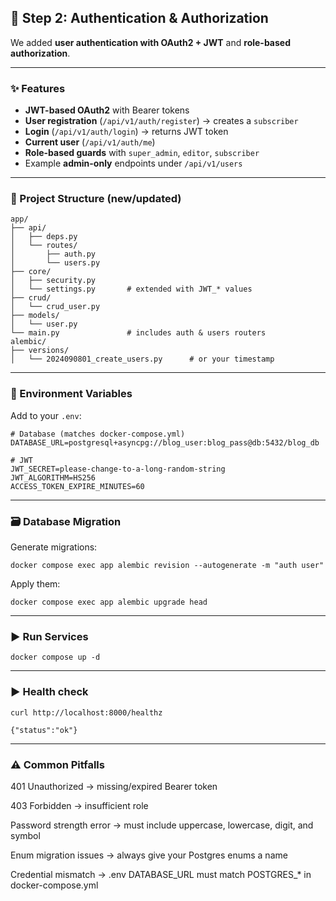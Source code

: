 ## 🚀 Step 2: Authentication & Authorization

We added **user authentication with OAuth2 + JWT** and **role-based authorization**.

---

### ✨ Features

* **JWT-based OAuth2** with Bearer tokens
* **User registration** (`/api/v1/auth/register`) → creates a `subscriber`
* **Login** (`/api/v1/auth/login`) → returns JWT token
* **Current user** (`/api/v1/auth/me`)
* **Role-based guards** with `super_admin`, `editor`, `subscriber`
* Example **admin-only** endpoints under `/api/v1/users`

---

### 📂 Project Structure (new/updated)

```
app/
├── api/
│   ├── deps.py
│   └── routes/
│       ├── auth.py
│       └── users.py
├── core/
│   ├── security.py
│   └── settings.py       # extended with JWT_* values
├── crud/
│   └── crud_user.py
├── models/
│   └── user.py
└── main.py               # includes auth & users routers
alembic/
├── versions/
│   └── 2024090801_create_users.py      # or your timestamp
```

---

### 🔧 Environment Variables

Add to your `.env`:

```env
# Database (matches docker-compose.yml)
DATABASE_URL=postgresql+asyncpg://blog_user:blog_pass@db:5432/blog_db

# JWT
JWT_SECRET=please-change-to-a-long-random-string
JWT_ALGORITHM=HS256
ACCESS_TOKEN_EXPIRE_MINUTES=60
```

---

### 🗃️ Database Migration

Generate migrations:

```
docker compose exec app alembic revision --autogenerate -m "auth user"
```

Apply them:

```
docker compose exec app alembic upgrade head
```

---

### ▶️ Run Services
```
docker compose up -d
```

---

### ▶️ Health check
```
curl http://localhost:8000/healthz
```

`{"status":"ok"}`

---

### ⚠️ Common Pitfalls

401 Unauthorized → missing/expired Bearer token

403 Forbidden → insufficient role

Password strength error → must include uppercase, lowercase, digit, and symbol

Enum migration issues → always give your Postgres enums a name

Credential mismatch → .env DATABASE_URL must match POSTGRES_* in docker-compose.yml
